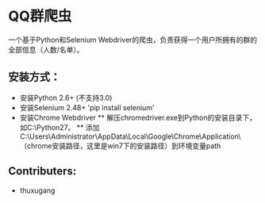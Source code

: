 QQ群爬虫
===

一个基于Python和Selenium Webdriver的爬虫，负责获得一个用户所拥有的群的全部信息（人数/名单）。


安装方式：
---

* 安装Python 2.6+ (不支持3.0)
* 安装Selenium 2.48+ 'pip install selenium'
* 安装Chrome Webdriver
** 解压chromedriver.exe到Python的安装目录下，如C:\Python27。 
** 添加C:\Users\Administrator\AppData\Local\Google\Chrome\Application\（chrome安装路径，这里是win7下的安装路径）到环境变量path 

Contributers:
---

* thuxugang
